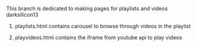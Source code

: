 This branch is dedicated to making pages for playlists and videos
darksilicon13

1. playlists.html contains carousel to browse through videos in the playlist

2. playvideos.html contains the iframe from youtube api to play videos